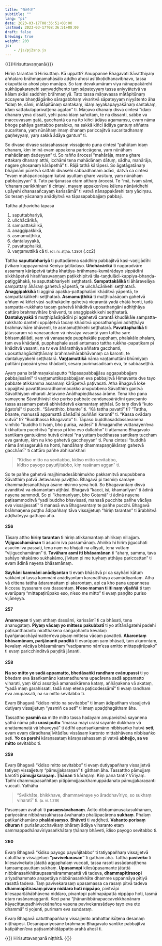 ```yaml
---
title: "惭经注"
subtitle: ""
lang: "pi"
date: 2023-03-17T08:36:51+08:00
lastmod: 2023-03-17T08:36:51+08:00
draft: false
brewing: true
weight: 203
js:
    - /js/pj2snp.js
---
```


{{<subtitle>}}Hirisuttavaṇṇanā{{</subtitle>}}

Hiriṃ tarantan ti Hirisuttaṃ. Kā uppatti? Anuppanne Bhagavati Sāvatthiyaṃ aññataro brāhmaṇamahāsālo aḍḍho ahosi asītikoṭidhanavibhavo, tassa ekaputtako ahosi piyo manāpo. So taṃ devakumāraṃ viya nānappakārehi sukhūpakaraṇehi saṃvaḍḍhento taṃ sāpateyyaṃ tassa aniyyātetvā va kālam akāsi saddhiṃ brāhmaṇiyā. Tato tassa māṇavassa mātāpitūnaṃ accayena bhaṇḍāgāriko sāragabbhaṃ vivaritvā sāpateyyaṃ niyyātento āha “idaṃ te, sāmi, mātāpitūnaṃ santakaṃ, idaṃ ayyakapayyakānaṃ santakaṃ, idaṃ sattakulaparivaṭṭena āgatan” ti. Māṇavo dhanaṃ disvā cintesi “idaṃ dhanaṃ yeva dissati, yehi pana idaṃ sañcitaṃ, te na dissanti, sabbe va maccuvasaṃ gatā, gacchantā ca na ito kiñci ādāya agamaṃsu, evaṃ nāma bhoge pahāya gantabbo paraloko, na sakkā kiñci ādāya gantuṃ aññatra sucaritena, yaṃ nūnāhaṃ imaṃ dhanaṃ pariccajitvā sucaritadhanaṃ gaṇheyyaṃ, yaṃ sakkā ādāya gantun” ti.

So divase divase satasahassaṃ vissajjento puna cintesi “pahūtam idaṃ dhanaṃ, kiṃ iminā evam appakena pariccāgena, yaṃ nūnāhaṃ mahādānaṃ dadeyyan” ti. So rañño ārocesi “mahārāja, mama ghare ettakaṃ dhanaṃ atthi, icchāmi tena mahādānaṃ dātuṃ, sādhu, mahārāja, nagare ghosanaṃ kārāpethā” ti. Rājā tathā kārāpesi. So āgatāgatānaṃ bhājanāni pūretvā sattahi divasehi sabbadhanam adāsi, datvā ca cintesi “evaṃ mahāpariccāgaṃ katvā ayuttaṃ ghare vasituṃ, yaṃ nūnāhaṃ pabbajeyyan” ti. Tato parijanassa etam atthaṃ ārocesi. Te “mā, tvaṃ sāmi, ‘dhanaṃ parikkhīṇan’ ti cintayi, mayaṃ appaken’eva kālena nānāvidhehi upāyehi dhanasañcayaṃ karissāmā” ti vatvā nānappakārehi taṃ yāciṃsu. So tesaṃ yācanaṃ anādiyitvā va tāpasapabbajjaṃ pabbaji.

Tattha aṭṭhavidhā tāpasā

1. saputtabhariyā,
1. uñchācārikā,
1. sampattakālikā,
1. anaggipakkikā,
1. asmamuṭṭhikā,
1. dantaluyyakā,
1. pavattaphalikā,
1. vaṇṭamuttikā cā ti. <small>(dī. ni. aṭṭha. 1.280)</small>
{.cc2}

Tattha **saputtabhariyā** ti puttadārena saddhiṃ pabbajitvā kasi-vaṇijjādīhi jīvikaṃ kappayamānā Keṇiya-jaṭilādayo. **Uñchācārikā** ti nagaradvāre assamaṃ kārāpetvā tattha khattiya-brāhmaṇa-kumārādayo sippādīni sikkhāpetvā hiraññasuvaṇṇaṃ paṭikkhipitvā tila-taṇḍulādi-kappiya-bhaṇḍa-paṭiggāhakā, te saputtabhariyehi seṭṭhatarā. **Sampattakālikā** ti āhāravelāya sampattaṃ āhāraṃ gahetvā yāpentā, te uñchācārikehi seṭṭhatarā. **Anaggipakkikā** ti agginā apakka-pattaphalāni khāditvā yāpentā, te sampattakālikehi seṭṭhatarā. **Asmamuṭṭhikā** ti muṭṭhipāsāṇaṃ gahetvā aññaṃ vā kiñci vāsi-satthakādiṃ gahetvā vicarantā yadā chātā honti, tadā sampatta-rukkhato tacaṃ gahetvā khāditvā uposathaṅgāni adhiṭṭhāya cattāro brahmavihāre bhāventi, te anaggipakkikehi seṭṭhatarā. **Dantaluyyakā** ti muṭṭhipāsāṇādīni pi agahetvā carantā khudākāle sampatta-rukkhato dantehi uppāṭetvā tacaṃ khāditvā uposathaṅgāni adhiṭṭhāya brahmavihāre bhāventi, te asmamuṭṭhikehi seṭṭhatarā. **Pavattaphalikā** ti jātassaraṃ vā vanasaṇḍaṃ vā nissāya vasantā yaṃ tattha sare bhisamuḷālādi, yaṃ vā vanasaṇḍe pupphakāle pupphaṃ, phalakāle phalaṃ, tam eva khādanti, pupphaphale asati antamaso tattha rukkha-papaṭikam pi khāditvā vasanti, na tv eva āhāratthāya aññatra gacchanti, uposathaṅgādhiṭṭhānaṃ brahmavihārabhāvanaṃ ca karonti, te dantaluyyakehi seṭṭhatarā. **Vaṇṭamuttikā** nāma vaṇṭamuttāni bhūmiyaṃ patitāni paṇṇāni yeva khādanti, sesaṃ purimasadisam eva, te sabbaseṭṭhā.

Ayaṃ pana brāhmaṇakulaputto “tāpasapabbajjāsu aggapabbajjaṃ pabbajissāmī” ti vaṇṭamuttikapabbajjam eva pabbajitvā Himavante dve tayo pabbate atikkamma assamaṃ kārāpetvā paṭivasati. Atha Bhagavā loke uppajjitvā pavattitavaradhammacakko anupubbena Sāvatthiṃ gantvā Sāvatthiyaṃ viharati Jetavane Anāthapiṇḍikassa ārāme. Tena kho pana samayena Sāvatthivāsī eko puriso pabbate candanasārādīni gavesanto tassa assamaṃ patvā abhivādetvā ekamantaṃ aṭṭhāsi. So taṃ disvā “kuto āgato’sī” ti pucchi. “Sāvatthito, bhante” ti. “Kā tattha pavattī” ti? “Tattha, bhante, manussā appamattā dānādīni puññāni karontī” ti. “Kassa ovādaṃ sutvā” ti? “Buddhassa Bhagavato” ti. Tāpaso buddhasaddassavanena vimhito “buddho ti tvaṃ, bho purisa, vadesī” ti Āmagandhe vuttanayen’eva tikkhattuṃ pucchitvā “ghoso pi kho eso dullabho” ti attamano Bhagavato santikaṃ gantukāmo hutvā cintesi “na yuttaṃ buddhassa santikaṃ tuccham eva gantuṃ, kiṃ nu kho gahetvā gaccheyyan” ti. Puna cintesi “buddhā nāma āmisagarukā na honti, handāhaṃ dhammapaṇṇākāraṃ gahetvā gacchāmī” ti cattāro pañhe abhisaṅkhari

> “Kīdiso mitto na sevitabbo, kīdiso mitto sevitabbo,  
> kīdiso payogo payuñjitabbo, kiṃ rasānaṃ aggan” ti.

So te pañhe gahetvā majjhimadesābhimukho pakkamitvā anupubbena Sāvatthiṃ patvā Jetavanaṃ paviṭṭho. Bhagavā pi tasmiṃ samaye dhammadesanatthāya āsane nisinno yeva hoti. So Bhagavantaṃ disvā avanditvā va ekamantaṃ aṭṭhāsi. Bhagavā “kacci, isi, khamanīyan” ti ādinā nayena sammodi. So pi “khamanīyaṃ, bho Gotamā” ti ādinā nayena paṭisammoditvā “yadi buddho bhavissati, manasā pucchite pañhe vācāya eva vissajjessatī” ti manasā eva Bhagavantaṃ te pañhe pucchi. Bhagavā brāhmaṇena puṭṭho ādipañhaṃ tāva vissajjetuṃ “hiriṃ tarantan” ti ārabhitvā aḍḍhateyyā gāthāyo āha.

#### 256

Tāsaṃ attho **hiriṃ tarantan** ti hiriṃ atikkamantaṃ ahirikaṃ nillajjaṃ. **Vijigucchamānan** ti asucim iva passamānaṃ. Ahiriko hi hiriṃ jigucchati asucim iva passati, tena naṃ na bhajati na allīyati, tena vuttaṃ “vijigucchamānan” ti. **Tavāham asmi iti bhāsamānan** ti “ahaṃ, samma, tava sahāyo hitakāmo sukhakāmo, jīvitam pi me tuyhaṃ atthāya pariccattan” ti evam ādinā nayena bhāsamānaṃ.

**Sayhāni kammāni anādiyantan** ti evaṃ bhāsitvā pi ca sayhāni kātuṃ sakkāni pi tassa kammāni anādiyantaṃ karaṇatthāya asamādiyantaṃ. Atha vā cittena tattha ādaramattam pi akarontaṃ, api ca kho pana uppannesu kiccesu byasanam eva dassentaṃ. **N’eso maman ti iti naṃ vijaññā** ti taṃ evarūpaṃ “mittapaṭirūpako eso, n’eso me mitto” ti evaṃ paṇḍito puriso vijāneyya.

#### 257

**Ananvayan** ti yaṃ atthaṃ dassāmi, karissāmī ti ca bhāsati, tena ananugataṃ. **Piyaṃ vācaṃ yo mittesu pakubbatī** ti yo atītānāgatehi padehi paṭisantharanto niratthakena saṅgaṇhanto kevalaṃ byañjanacchāyāmatten’eva piyaṃ mittesu vācaṃ pavatteti. **Akarontaṃ bhāsamānaṃ, parijānanti paṇḍitā** ti evarūpaṃ yaṃ bhāsati, taṃ akarontaṃ, kevalaṃ vācāya bhāsamānaṃ “vacīparamo nām’esa amitto mittapaṭirūpako” ti evaṃ paricchinditvā paṇḍitā jānanti.

#### 258

**Na so mitto yo sadā appamatto, bhedāsaṅkī randham evānupassī** ti yo bhedam eva āsaṅkamāno katamadhurena upacārena sadā appamatto viharati, yaṃ kiñci assatiyā amanasikārena kataṃ, aññāṇakena vā akataṃ, “yadā maṃ garahissati, tadā naṃ etena paṭicodessāmī” ti evaṃ randham eva anupassati, na so mitto sevitabbo ti.

Evaṃ Bhagavā “kīdiso mitto na sevitabbo” ti imaṃ ādipañhaṃ vissajjetvā dutiyaṃ vissajjetuṃ “yasmiñ ca setī” ti imaṃ upaḍḍhagātham āha.

Tassattho **yasmiñ ca** mitte mitto tassa hadayam anupavisitvā sayanena yathā nāma pitu **urasi putto** “imassa mayi urasi sayante dukkhaṃ vā anattamanatā vā bhaveyyā” ti ādīhi aparisaṅkamāno nibbisaṅko hutvā **seti**, evam evaṃ dāradhanajīvitādīsu vissāsaṃ karonto mittabhāvena nibbisaṅko seti. **Yo ca parehi** kāraṇasataṃ kāraṇasahassam pi vatvā **abhejjo, sa ve mitto** sevitabbo ti.

#### 259

Evaṃ Bhagavā “kīdiso mitto sevitabbo” ti evaṃ dutiyapañhaṃ vissajjetvā tatiyaṃ vissajjetuṃ “pāmujjakaraṇan” ti gātham āha. Tassattho pāmujjaṃ karotīti **pāmujjakaraṇaṃ. Ṭhānan** ti kāraṇaṃ. Kiṃ pana tanti? Vīriyaṃ. Tañhi dhammūpasañhitaṃ pītipāmojjasukhamuppādanato pāmujjakaraṇanti vuccati. Yathāha

> “Svākhāte, bhikkhave, dhammavinaye yo āraddhavīriyo, so sukhaṃ viharatī” ti. <small>(a. ni. 1.319)</small>

Pasaṃsaṃ āvahatī ti **pasaṃsāvahanaṃ**. Ādito dibbamānusakasukhānaṃ, pariyosāne nibbānasukhassa āvahanato phalūpacārena **sukhaṃ**. Phalaṃ paṭikaṅkhamāno **phalānisaṃso**. **Bhāvetī** ti vaḍḍheti. **Vahanto porisaṃ dhuran** ti purisānucchavikaṃ bhāraṃ ādāya viharanto etaṃ sammappadhānavīriyasaṅkhātaṃ ṭhānaṃ bhāveti, īdiso payogo sevitabbo ti.

#### 260

Evaṃ Bhagavā “kīdiso payogo payuñjitabbo” ti tatiyapañhaṃ vissajjetvā catutthaṃ vissajjetuṃ **“pavivekarasan”** ti gātham āha. Tattha **paviveko** ti kilesavivekato jātattā aggaphalaṃ vuccati, tassa rasoti assādanaṭṭhena taṃsampayuttaṃ sukhaṃ. **Upasamopi** kilesūpasamante jātattā nibbānasaṅkhātaupasamārammaṇattā vā tadeva, **dhammapītirasopi** ariyadhammato anapetāya nibbānasaṅkhāte dhamme uppannāya pītiyā rasattā tadeva. Taṃ pavivekarasaṃ upasamassa ca rasaṃ pitvā tadeva **dhammapītirasaṃ pivaṃ niddaro hoti nippāpo**, pivitvāpi kilesapariḷāhābhāvena niddaro, pivantopi pahīnapāpattā nippāpo hoti, tasmā etaṃ rasānamagganti. Keci pana “jhānanibbānapaccavekkhaṇānaṃ kāyacittaupadhivivekānañca vasena pavivekarasādayo tayo eva ete dhammā” ti yojenti, purimam eva sundaraṃ.

Evaṃ Bhagavā catutthapañhaṃ vissajjento arahattanikūṭena desanaṃ niṭṭhāpesi. Desanāpariyosāne brāhmaṇo Bhagavato santike pabbajitvā katipāhen’eva paṭisambhidāppatto arahā ahosī ti.

{{<eof>}}
    Hirisuttavaṇṇanā niṭṭhitā.
{{</eof>}}